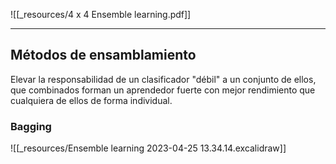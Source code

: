 ![[_resources/4 x 4 Ensemble learning.pdf]]

---

## Métodos de ensamblamiento
Elevar la responsabilidad de un clasificador "débil" a un conjunto de ellos, que combinados forman un aprendedor fuerte con mejor rendimiento que cualquiera de ellos de forma individual.

### Bagging
![[_resources/Ensemble learning 2023-04-25 13.34.14.excalidraw]]